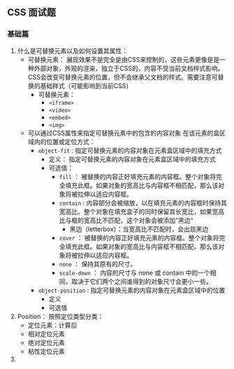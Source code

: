 ## CSS 面试题

### 基础篇
1. 什么是可替换元素以及如何设置其属性：
   - 可替换元素： 展现效果不是完全是由CSS来控制的，这些元素更像是是一种外部对象，外观的渲染，独立于CSS的，内容不受当前文档样式影响。CSS会改变可替换元素的位置，但不会继承父文档的样式。需要注意可替换的基础样式（可能影响到当前CSS）
     - 可替换元素：
       - `<iframe>`
       - `<video>`
       - `<embed>`
       - `<img>`
    - 可以通过CSS属性来指定可替换元素中的包含的内容对象 在该元素的盒区域内的位置或定位方式：
      - `object-fit` : 指定可替换元素的内容对象在元素盒区域中的填充方式
         - 定义： 指定可替换元素的内容对象在元素盒区域中的填充方式
         - 可选值：
           - `fill` ： 被替换的内容正好填充元素的内容框。整个对象将完全填充此框。如果对象的宽高比与内容框不相匹配，那么该对象将被拉伸以适应内容框。
           - `contain` : 内容部分会被缩放，以在填充元素的内容框时保持其宽高比。整个对象在填充盒子的同时保留其长宽比，如果宽高比与框的宽高比不匹配，这个对象会被添加”黑边“
             - 黑边（letterbox）：当宽高比不匹配时，会出现黑边
           - `cover` ： 被替换的内容正好填充元素的内容框。整个对象将完全填充此框。如果对象的宽高比与内容框不相匹配，那么该对象将被拉伸以适应内容框。
           - `none` ： 保持其原有的尺寸。
           - `scale-down` ： 内容的尺寸与 none 或 contain 中的一个相同，取决于它们两个之间谁得到的对象尺寸会更小一些。
      - `object-position` : 指定可替换元素的内容对象在元素盒区域中的位置
        - 定义
        - 可选值
2. Position：
   按照定位类型分类：
   - 定位元素：计算后
   - 相对定位元素
   - 绝对定位元素
   - 粘性定位元素
3. 

